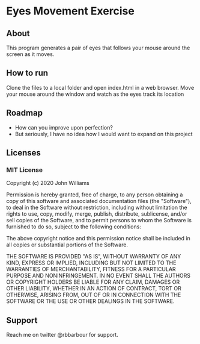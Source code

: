 # Eyes Movement Exercise

## About
This program generates a pair of eyes that follows your mouse around the screen as it moves.

## How to run
Clone the files to a local folder and open index.html in a web browser.
Move your mouse around the window and watch as the eyes track its location

## Roadmap
<ul>
<li>How can you improve upon perfection?</li>
<li>But seriously, I have no idea how I would want to expand on this project</li>
</ul>

## Licenses
### MIT License

Copyright (c) 2020 John Williams

Permission is hereby granted, free of charge, to any person obtaining a copy of this software and associated documentation files (the "Software"), to deal in the Software without restriction, including without limitation the rights to use, copy, modify, merge, publish, distribute, sublicense, and/or sell copies of the Software, and to permit persons to whom the Software is furnished to do so, subject to the following conditions:

The above copyright notice and this permission notice shall be included in all copies or substantial portions of the Software.

THE SOFTWARE IS PROVIDED "AS IS", WITHOUT WARRANTY OF ANY KIND, EXPRESS OR IMPLIED, INCLUDING BUT NOT LIMITED TO THE WARRANTIES OF MERCHANTABILITY, FITNESS FOR A PARTICULAR PURPOSE AND NONINFRINGEMENT. IN NO EVENT SHALL THE AUTHORS OR COPYRIGHT HOLDERS BE LIABLE FOR ANY CLAIM, DAMAGES OR OTHER LIABILITY, WHETHER IN AN ACTION OF CONTRACT, TORT OR OTHERWISE, ARISING FROM, OUT OF OR IN CONNECTION WITH THE SOFTWARE OR THE USE OR OTHER DEALINGS IN THE SOFTWARE.
## Support
Reach me on twitter @rbbarbour for support.
